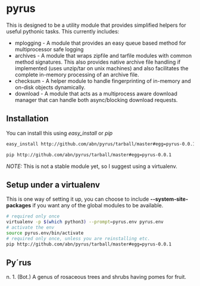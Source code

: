 pyrus
=====

This is designed to be a utility module that provides simplified helpers for useful pythonic tasks. This currently includes:
- mplogging - A module that provides an easy queue based method for multiprocessor safe logging
- archives - A module that wraps zipfile and tarfile modules with common method signatures. This also provides native archive file handling if implemented (uses unzip/tar on unix machines) and also facilitates the complete in-memory processing of an archive file.
- checksum - A helper module to handle fingerprinting of in-memory and on-disk objects dynamically.
- download - A module that acts as a multiprocess aware download manager that can handle both async/blocking download requests.

Installation
-----
You can install this using _easy_install_ or _pip_
```bash
easy_install http://github.com/abn/pyrus/tarball/master#egg=pyrus-0.0.1
```

```bash
pip http://github.com/abn/pyrus/tarball/master#egg=pyrus-0.0.1
```
*NOTE:* This is not a stable module yet, so I suggest using a virtualenv.

Setup under a virtualenv
-----
This is one way of setting it up, you can choose to include __--system-site-packages__ if you want any of the global modules to be available.
```bash
# required only once
virtualenv -p $(which python3) --prompt=pyrus.env pyrus.env
# activate the env
source pyrus.env/bin/activate
# required only once, unless you are reinstalling etc.
pip http://github.com/abn/pyrus/tarball/master#egg=pyrus-0.0.1
```

Py´rus
-----
n.  1.  (Bot.) A genus of rosaceous trees and shrubs having pomes for fruit.
